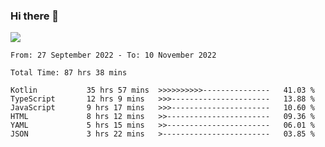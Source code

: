 ### Hi there 👋

<!--<a href="https://github.com/search?o=desc&q=author%3Abushiyi&s=committer-date&type=Commits">-->
<!--    <img align="center" height = "178" src="https://github-readme-stats.vercel.app/api?username=bushiyi&count_private=true&show_icons=true&theme=noctis_minimus&hide=contribs&include_all_commits=true" />-->
<!--</a>-->
<!--<a href="https://github.com/bushiyi?tab=repositories">-->
<!--    <img align="center" height = "178" src="https://github-readme-stats.vercel.app/api/top-langs/?username=bushiyi&count_private=true&theme=noctis_minimus" />-->
<!--</a>-->
 
<!-- [![Ashutosh's github activity graph](https://activity-graph.herokuapp.com/graph?username=bushiyi&theme=react&bg_color=1B2932&point=698B69&line=698B69)](https://github.com/ashutosh00710/github-readme-activity-graph)
 -->


![](https://raw.githubusercontent.com/bushiyi/bushiyi/master/assets/github-contribution-grid-snake.svg)

<!--START_SECTION:waka-->

```text
From: 27 September 2022 - To: 10 November 2022

Total Time: 87 hrs 38 mins

Kotlin           35 hrs 57 mins  >>>>>>>>>>---------------   41.03 %
TypeScript       12 hrs 9 mins   >>>----------------------   13.88 %
JavaScript       9 hrs 17 mins   >>>----------------------   10.60 %
HTML             8 hrs 12 mins   >>-----------------------   09.36 %
YAML             5 hrs 15 mins   >>-----------------------   06.01 %
JSON             3 hrs 22 mins   >------------------------   03.85 %
```

<!--END_SECTION:waka-->

